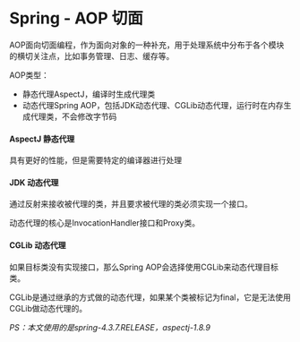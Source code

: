 # Spring - AOP 切面

AOP面向切面编程，作为面向对象的一种补充，用于处理系统中分布于各个模块的横切关注点，比如事务管理、日志、缓存等。

AOP类型：

- 静态代理AspectJ，编译时生成代理类
- 动态代理Spring AOP，包括JDK动态代理、CGLib动态代理，运行时在内存生成代理类，不会修改字节码

#### AspectJ 静态代理

具有更好的性能，但是需要特定的编译器进行处理

#### JDK 动态代理

通过反射来接收被代理的类，并且要求被代理的类必须实现一个接口。

动态代理的核心是InvocationHandler接口和Proxy类。

#### CGLib 动态代理

如果目标类没有实现接口，那么Spring AOP会选择使用CGLib来动态代理目标类。

CGLib是通过继承的方式做的动态代理，如果某个类被标记为final，它是无法使用CGLib做动态代理的。

*PS：本文使用的是spring-4.3.7.RELEASE，aspectj-1.8.9*